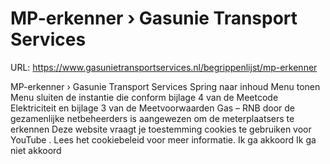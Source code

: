 # MP-erkenner › Gasunie Transport Services

URL: https://www.gasunietransportservices.nl/begrippenlijst/mp-erkenner

MP-erkenner › Gasunie Transport Services
Spring naar inhoud
Menu tonen
Menu sluiten
de instantie die conform bijlage 4 van de Meetcode Elektriciteit en bijlage 3 van de Meetvoorwaarden
Gas
– RNB door de gezamenlijke netbeheerders is aangewezen om de meterplaatsers te erkennen
Deze website vraagt je toestemming cookies te gebruiken voor
YouTube
. Lees het
cookiebeleid
voor meer informatie.
Ik ga akkoord
Ik ga niet akkoord